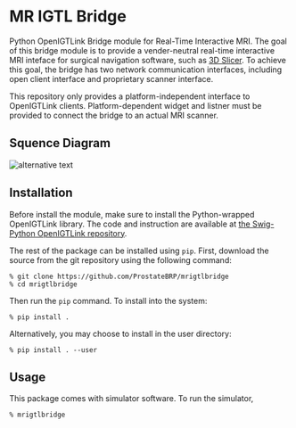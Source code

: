 MR IGTL Bridge
==============
Python OpenIGTLink Bridge module for Real-Time Interactive MRI. The goal of this bridge module is to provide a vender-neutral real-time interactive MRI inteface for surgical navigation software, such as [3D Slicer](https://www.slicer.org/). To achieve this goal, the bridge has two network communication interfaces, including open client interface and proprietary scanner interface. 

This repository only provides a platform-independent interface to OpenIGTLink clients. Platform-dependent widget and listner must be provided to connect the bridge to an actual MRI scanner.


Squence Diagram
---------------


![alternative text](http://www.plantuml.com/plantuml/proxy?cache=no&src=https://raw.github.com/ProstateBRP/mrigtlbridge/main/doc/sequence.txt)


Installation
------------


Before install the module, make sure to install the Python-wrapped OpenIGTLink library. The code and instruction are available at [the Swig-Python OpenIGTLink repository](https://github.com/tokjun/OpenIGTLink/tree/Swig-Python).

The rest of the package can be installed using `pip`. First, download the source from the git repository using the following command:

~~~~
% git clone https://github.com/ProstateBRP/mrigtlbridge
% cd mrigtlbridge
~~~~

Then run the `pip` command. To install into the system:

~~~~
% pip install . 
~~~~

Alternatively, you may choose to install in the user directory:

~~~~
% pip install . --user
~~~~


Usage
-----

This package comes with simulator software. To run the simulator,

~~~~
% mrigtlbridge
~~~~



